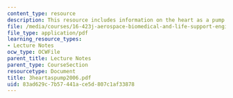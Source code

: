```yaml
---
content_type: resource
description: This resource includes information on the heart as a pump.
file: /media/courses/16-423j-aerospace-biomedical-and-life-support-engineering-spring-2006/83ad629c7b57441ace5d807c1af33878_3heartaspump2006.pdf
file_type: application/pdf
learning_resource_types:
- Lecture Notes
ocw_type: OCWFile
parent_title: Lecture Notes
parent_type: CourseSection
resourcetype: Document
title: 3heartaspump2006.pdf
uid: 83ad629c-7b57-441a-ce5d-807c1af33878
---
```

